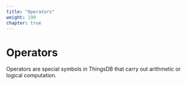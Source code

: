 ```yaml
---
title: "Operators"
weight: 199
chapter: true
---
```


# Operators

Operators are special symbols in ThingsDB that carry out arithmetic or logical computation.
